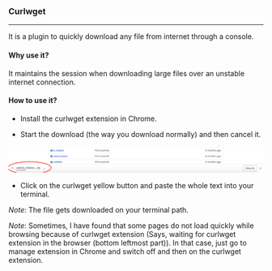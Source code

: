 ### Curlwget
---
It is a plugin to quickly download any file from internet through a console.

#### Why use it?
It maintains the session when downloading large files over an unstable internet connection.

#### How to use it?
* Install the curlwget extension in Chrome.

* Start the download (the way you download normally) and then cancel it.

![cancel download](../images/cancel_download.png)

* Click on the curlwget yellow button and paste the whole text into your terminal.

_Note_: The file gets downloaded on your terminal path.

_Note_: Sometimes, I have found that some pages do not load quickly while browsing because of curlwget extension
        (Says, waiting for curlwget extension in the browser (bottom leftmost part)). In that case, just go to 
        manage extension in Chrome and switch off and then on the curlwget extension.
